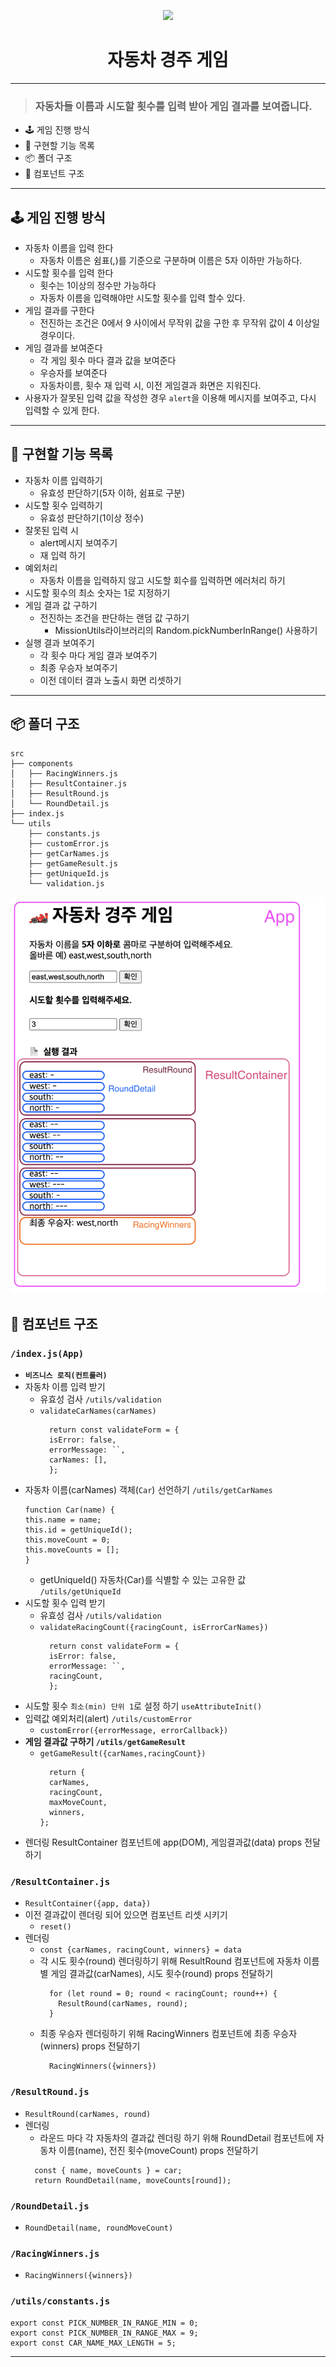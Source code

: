 <p align="middle" >
  <img width="200px;" src="https://github.com/woowacourse/javascript-racingcar-precourse/blob/main/images/racingcar_icon.png?raw=true"/>
</p>
<h1 align="middle">자동차 경주 게임</h1>

---
> ### 자동차들 이름과 시도할 횟수를 입력 받아 게임 결과를 보여줍니다.

- 🕹 게임 진행 방식
- 🎯 구현할 기능 목록
- 📦 폴더 구조
- 📜 컴포넌트 구조

---
## 🕹 게임 진행 방식
- 자동차 이름을 입력 한다
  - 자동차 이름은 쉼표(,)를 기준으로 구분하며 이름은 5자 이하만 가능하다.
- 시도할 횟수를 입력 한다
  - 횟수는 1이상의 정수만 가능하다
  - 자동차 이름을 입력해야만 시도할 횟수를 입력 할수 있다.
- 게임 결과를 구한다
  - 전진하는 조건은 0에서 9 사이에서 무작위 값을 구한 후 무작위 값이 4 이상일 경우이다.
- 게임 결과를 보여준다
  - 각 게임 횟수 마다 결과 값을 보여준다
  - 우승자를 보여준다
  - 자동차이름, 횟수 재 입력 시, 이전 게임결과 화면은 지워진다.
- 사용자가 잘못된 입력 값을 작성한 경우 `alert`을 이용해 메시지를 보여주고, 다시 입력할 수 있게 한다.


---
## 🎯 구현할 기능 목록
- 자동차 이름 입력하기
  - 유효성 판단하기(5자 이하, 쉼표로 구분)
- 시도할 횟수 입력하기
  - 유효성 판단하기(1이상 정수)
- 잘못된 입력 시
  - alert메시지 보여주기
  - 재 입력 하기
- 예외처리
  - 자동차 이름을 입력하지 않고 시도할 회수를 입력하면 에러처리 하기
- 시도할 횟수의 최소 숫자는 1로 지정하기
- 게임 결과 값 구하기
  - 전진하는 조건을 판단하는 랜덤 값 구하기
    - MissionUtils라이브러리의 Random.pickNumberInRange() 사용하기
- 실행 결과 보여주기
  - 각 횟수 마다 게임 결과 보여주기
  - 최종 우승자 보여주기
  - 이전 데이터 결과 노출시 화면 리셋하기


---
## 📦 폴더 구조
```
src
├── components
│   ├── RacingWinners.js
│   ├── ResultContainer.js
│   ├── ResultRound.js
│   └── RoundDetail.js
├── index.js
└── utils
    ├── constants.js
    ├── customError.js
    ├── getCarNames.js
    ├── getGameResult.js
    ├── getUniqueId.js
    └── validation.js
```

![컴포넌트구조이미지](./../images/app_screenshot.png)

## 📜 컴포넌트 구조
### `/index.js(App)`
- **`비즈니스 로직(컨트롤러)`**
- 자동차 이름 입력 받기
  - 유효성 검사 `/utils/validation`
  - `validateCarNames(carNames)`
    ```
      return const validateForm = {
      isError: false,
      errorMessage: ``,
      carNames: [],
      };
    ```
- 자동차 이름(carNames) 객체(`Car`) 선언하기 `/utils/getCarNames`
  ```
  function Car(name) {
  this.name = name;
  this.id = getUniqueId();
  this.moveCount = 0;
  this.moveCounts = [];
  }
  ```
  - getUniqueId() 자동차(Car)를 식별할 수 있는 고유한 값 `/utils/getUniqueId`
- 시도할 횟수 입력 받기
  - 유효성 검사 `/utils/validation`
  - `validateRacingCount({racingCount, isErrorCarNames})`
    ```
      return const validateForm = {
      isError: false,
      errorMessage: ``,
      racingCount,
      };
    ```
- 시도할 횟수 `최소(min) 단위 1`로 설정 하기 `useAttributeInit()`
- 입력값 예외처리(alert) `/utils/customError`
  - `customError({errorMessage, errorCallback})`
- **게임 결과값 구하기 `/utils/getGameResult`**
  -  `getGameResult({carNames,racingCount})`
      ```
        return {
        carNames,
        racingCount,
        maxMoveCount,
        winners,
      };
      ```
- 렌더링 ResultContainer 컴포넌트에 app(DOM), 게임결과값(data) props 전달하기

### `/ResultContainer.js`
- `ResultContainer({app, data})`
- 이전 결과값이 렌더링 되어 있으면 컴포넌트 리셋 시키기
  - `reset()`
- 렌더링
  - `const {carNames, racingCount, winners} = data`
  - 각 시도 횟수(round) 렌더링하기 위해 ResultRound 컴포넌트에 자동차 이름별 게임 결과값(carNames), 시도 횟수(round) props 전달하기
    ```
      for (let round = 0; round < racingCount; round++) {
        ResultRound(carNames, round);
      }
    ```
  - 최종 우승자 렌더링하기 위해 RacingWinners 컴포넌트에 최종 우승자(winners) props 전달하기
    ```
      RacingWinners({winners})
    ```

### `/ResultRound.js`
- `ResultRound(carNames, round)`
- 렌더링
  - 라운드 마다 각 자동차의 결과값 렌더링 하기 위해 RoundDetail 컴포넌트에 자동차 이름(name), 전진 횟수(moveCount) props 전달하기
  ```
    const { name, moveCounts } = car;
    return RoundDetail(name, moveCounts[round]);
  ```

### `/RoundDetail.js`
- `RoundDetail(name, roundMoveCount)`

### `/RacingWinners.js`
- `RacingWinners({winners})`

### `/utils/constants.js`
```
export const PICK_NUMBER_IN_RANGE_MIN = 0;
export const PICK_NUMBER_IN_RANGE_MAX = 9;
export const CAR_NAME_MAX_LENGTH = 5;
```

---
